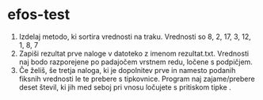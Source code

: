 # efos-test

1. Izdelaj metodo, ki sortira vrednosti na traku. Vrednosti so 8, 2, 17, 3, 12, 1, 8, 7
2. Zapiši rezultat prve naloge v datoteko z imenom rezultat.txt. Vrednosti naj bodo razporejene po padajočem vrstnem redu, ločene s podpičjem.
3. Če želiš, še tretja naloga, ki je dopolnitev prve in namesto podanih fiksnih vrednosti le te prebere s tipkovnice.  Program naj zajame/prebere deset števil, ki jih med seboj pri vnosu ločujete s pritiskom tipke <enter>.
